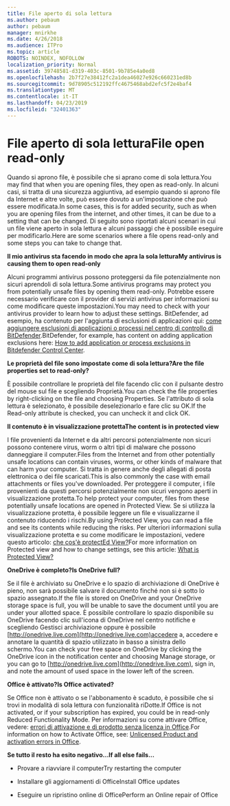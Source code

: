 ```yaml
---
title: File aperto di sola lettura
ms.author: pebaum
author: pebaum
manager: mnirkhe
ms.date: 4/26/2018
ms.audience: ITPro
ms.topic: article
ROBOTS: NOINDEX, NOFOLLOW
localization_priority: Normal
ms.assetid: 39748581-d319-403c-8501-9b785e4a0ed8
ms.openlocfilehash: 2b7f27e38412fc2a1dea46027e926c660231ed8b
ms.sourcegitcommit: 9d78905c512192ffc4675468abd2efc5f2e4baf4
ms.translationtype: MT
ms.contentlocale: it-IT
ms.lasthandoff: 04/23/2019
ms.locfileid: "32401363"
---
```

# <a name="file-open-read-only"></a><span data-ttu-id="7e8f5-102">File aperto di sola lettura</span><span class="sxs-lookup"><span data-stu-id="7e8f5-102">File open read-only</span></span>

<span data-ttu-id="7e8f5-103">Quando si aprono file, è possibile che si aprano come di sola lettura.</span><span class="sxs-lookup"><span data-stu-id="7e8f5-103">You may find that when you are opening files, they open as read-only.</span></span> <span data-ttu-id="7e8f5-104">In alcuni casi, si tratta di una sicurezza aggiuntiva, ad esempio quando si aprono file da Internet e altre volte, può essere dovuto a un'impostazione che può essere modificata.</span><span class="sxs-lookup"><span data-stu-id="7e8f5-104">In some cases, this is for added security, such as when you are opening files from the internet, and other times, it can be due to a setting that can be changed.</span></span> <span data-ttu-id="7e8f5-105">Di seguito sono riportati alcuni scenari in cui un file viene aperto in sola lettura e alcuni passaggi che è possibile eseguire per modificarlo.</span><span class="sxs-lookup"><span data-stu-id="7e8f5-105">Here are some scenarios where a file opens read-only and some steps you can take to change that.</span></span>
  
 <span data-ttu-id="7e8f5-106">**Il mio antivirus sta facendo in modo che apra la sola lettura**</span><span class="sxs-lookup"><span data-stu-id="7e8f5-106">**My antivirus is causing them to open read-only**</span></span>
  
<span data-ttu-id="7e8f5-107">Alcuni programmi antivirus possono proteggersi da file potenzialmente non sicuri aprendoli di sola lettura.</span><span class="sxs-lookup"><span data-stu-id="7e8f5-107">Some antivirus programs may protect you from potentially unsafe files by opening them read-only.</span></span> <span data-ttu-id="7e8f5-108">Potrebbe essere necessario verificare con il provider di servizi antivirus per informazioni su come modificare queste impostazioni.</span><span class="sxs-lookup"><span data-stu-id="7e8f5-108">You may need to check with your antivirus provider to learn how to adjust these settings.</span></span> <span data-ttu-id="7e8f5-109">BitDefender, ad esempio, ha contenuto per l'aggiunta di esclusioni di applicazioni qui: [come aggiungere esclusioni di applicazioni o processi nel centro di controllo di BitDefender](https://www.bitdefender.com/support/how-to-add-application-or-process-exclusions-in-bitdefender-control-center-1119.mdl).</span><span class="sxs-lookup"><span data-stu-id="7e8f5-109">BitDefender, for example, has content on adding application exclusions here: [How to add application or process exclusions in Bitdefender Control Center](https://www.bitdefender.com/support/how-to-add-application-or-process-exclusions-in-bitdefender-control-center-1119.mdl).</span></span>
  
 <span data-ttu-id="7e8f5-110">**Le proprietà del file sono impostate come di sola lettura?**</span><span class="sxs-lookup"><span data-stu-id="7e8f5-110">**Are the file properties set to read-only?**</span></span>
  
<span data-ttu-id="7e8f5-111">È possibile controllare le proprietà del file facendo clic con il pulsante destro del mouse sul file e scegliendo Proprietà.</span><span class="sxs-lookup"><span data-stu-id="7e8f5-111">You can check the file properties by right-clicking on the file and choosing Properties.</span></span> <span data-ttu-id="7e8f5-112">Se l'attributo di sola lettura è selezionato, è possibile deselezionarlo e fare clic su OK.</span><span class="sxs-lookup"><span data-stu-id="7e8f5-112">If the Read-only attribute is checked, you can uncheck it and click OK.</span></span>
  
 <span data-ttu-id="7e8f5-113">**Il contenuto è in visualizzazione protetta**</span><span class="sxs-lookup"><span data-stu-id="7e8f5-113">**The content is in protected view**</span></span>
  
<span data-ttu-id="7e8f5-114">I file provenienti da Internet e da altri percorsi potenzialmente non sicuri possono contenere virus, worm o altri tipi di malware che possono danneggiare il computer.</span><span class="sxs-lookup"><span data-stu-id="7e8f5-114">Files from the Internet and from other potentially unsafe locations can contain viruses, worms, or other kinds of malware that can harm your computer.</span></span> <span data-ttu-id="7e8f5-115">Si tratta in genere anche degli allegati di posta elettronica o dei file scaricati.</span><span class="sxs-lookup"><span data-stu-id="7e8f5-115">This is also commonly the case with email attachments or files you've downloaded.</span></span> <span data-ttu-id="7e8f5-116">Per proteggere il computer, i file provenienti da questi percorsi potenzialmente non sicuri vengono aperti in visualizzazione protetta.</span><span class="sxs-lookup"><span data-stu-id="7e8f5-116">To help protect your computer, files from these potentially unsafe locations are opened in Protected View.</span></span> <span data-ttu-id="7e8f5-117">Se si utilizza la visualizzazione protetta, è possibile leggere un file e visualizzarne il contenuto riducendo i rischi.</span><span class="sxs-lookup"><span data-stu-id="7e8f5-117">By using Protected View, you can read a file and see its contents while reducing the risks.</span></span> <span data-ttu-id="7e8f5-118">Per ulteriori informazioni sulla visualizzazione protetta e su come modificare le impostazioni, vedere questo articolo: [che cos'è protectEd View?](https://support.office.com/article/d6f09ac7-e6b9-4495-8e43-2bbcdbcb6653)</span><span class="sxs-lookup"><span data-stu-id="7e8f5-118">For more information on Protected view and how to change settings, see this article: [What is Protected View?](https://support.office.com/article/d6f09ac7-e6b9-4495-8e43-2bbcdbcb6653)</span></span>
  
 <span data-ttu-id="7e8f5-119">**OneDrive è completo?**</span><span class="sxs-lookup"><span data-stu-id="7e8f5-119">**Is OneDrive full?**</span></span>
  
<span data-ttu-id="7e8f5-120">Se il file è archiviato su OneDrive e lo spazio di archiviazione di OneDrive è pieno, non sarà possibile salvare il documento finché non si è sotto lo spazio assegnato.</span><span class="sxs-lookup"><span data-stu-id="7e8f5-120">If the file is stored on OneDrive and your OneDrive storage space is full, you will be unable to save the document until you are under your allotted space.</span></span> <span data-ttu-id="7e8f5-121">È possibile controllare lo spazio disponibile su OneDrive facendo clic sull'icona di OneDrive nel centro notifiche e scegliendo Gestisci archiviazione oppure è possibile [http://onedrive.live.com](http://onedrive.live.com)accedere a, accedere e annotare la quantità di spazio utilizzato in basso a sinistra dello schermo.</span><span class="sxs-lookup"><span data-stu-id="7e8f5-121">You can check your free space on OneDrive by clicking the OneDrive icon in the notification center and choosing Manage storage, or you can go to [http://onedrive.live.com](http://onedrive.live.com), sign in, and note the amount of used space in the lower left of the screen.</span></span>
  
 <span data-ttu-id="7e8f5-122">**Office è attivato?**</span><span class="sxs-lookup"><span data-stu-id="7e8f5-122">**Is Office activated?**</span></span>
  
<span data-ttu-id="7e8f5-123">Se Office non è attivato o se l'abbonamento è scaduto, è possibile che si trovi in modalità di sola lettura con funzionalità riDotte.</span><span class="sxs-lookup"><span data-stu-id="7e8f5-123">If Office is not activated, or if your subscription has expired, you could be in read-only Reduced Functionality Mode.</span></span> <span data-ttu-id="7e8f5-124">Per informazioni su come attivare Office, vedere: [errori di attivazione e di prodotto senza licenza in Office](https://support.office.com/article/0d23d3c0-c19c-4b2f-9845-5344fedc4380).</span><span class="sxs-lookup"><span data-stu-id="7e8f5-124">For information on how to Activate Office, see: [Unlicensed Product and activation errors in Office](https://support.office.com/article/0d23d3c0-c19c-4b2f-9845-5344fedc4380).</span></span>
  
 <span data-ttu-id="7e8f5-125">**Se tutto il resto ha esito negativo...**</span><span class="sxs-lookup"><span data-stu-id="7e8f5-125">**If all else fails...**</span></span>
  
- <span data-ttu-id="7e8f5-126">Provare a riavviare il computer</span><span class="sxs-lookup"><span data-stu-id="7e8f5-126">Try restarting the computer</span></span>
    
- <span data-ttu-id="7e8f5-127">Installare gli aggiornamenti di Office</span><span class="sxs-lookup"><span data-stu-id="7e8f5-127">Install Office updates</span></span>
    
- <span data-ttu-id="7e8f5-128">Eseguire un ripristino online di Office</span><span class="sxs-lookup"><span data-stu-id="7e8f5-128">Perform an Online repair of Office</span></span>
    


